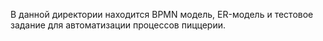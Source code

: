 В данной директории находится BPMN модель, ER-модель и тестовое задание для автоматизации процессов пиццерии. 
